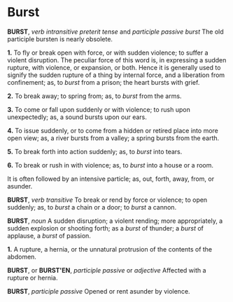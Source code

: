 # Burst

**BURST**, _verb intransitive_ _preterit tense_ and _participle passive_ _burst_ The old participle bursten is nearly obsolete.

**1.** To fly or break open with force, or with sudden violence; to suffer a violent disruption. The peculiar force of this word is, in expressing a sudden rupture, with violence, or expansion, or both. Hence it is generally used to signify the sudden rupture of a thing by internal force, and a liberation from confinement; as, to _burst_ from a prison; the heart bursts with grief.

**2.** To break away; to spring from; as, to _burst_ from the arms.

**3.** To come or fall upon suddenly or with violence; to rush upon unexpectedly; as, a sound bursts upon our ears.

**4.** To issue suddenly, or to come from a hidden or retired place into more open view; as, a river bursts from a valley; a spring bursts from the earth.

**5.** To break forth into action suddenly; as, to _burst_ into tears.

**6.** To break or rush in with violence; as, to _burst_ into a house or a room.

It is often followed by an intensive particle; as, out, forth, away, from, or asunder.

**BURST**, _verb transitive_ To break or rend by force or violence; to open suddenly; as, to _burst_ a chain or a door; to _burst_ a cannon.

**BURST**, _noun_ A sudden disruption; a violent rending; more appropriately, a sudden explosion or shooting forth; as a _burst_ of thunder; a _burst_ of applause, a _burst_ of passion.

**1.** A rupture, a hernia, or the unnatural protrusion of the contents of the abdomen.

**BURST**, or **BURST'EN**, _participle passive_ or _adjective_ Affected with a rupture or hernia.

**BURST**, _participle passive_ Opened or rent asunder by violence.